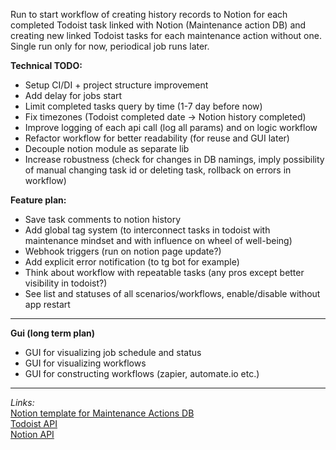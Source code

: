 Run to start workflow of creating history records to Notion for each completed Todoist task linked with Notion (Maintenance action DB) and creating new linked Todoist tasks for each maintenance action without one. Single run only for now, periodical job runs later.

**Technical TODO:**
* Setup CI/DI + project structure improvement
* Add delay for jobs start
* Limit completed tasks query by time (1-7 day before now)
* Fix timezones (Todoist completed date -> Notion history completed)
* Improve logging of each api call (log all params) and on logic workflow
* Refactor workflow for better readability (for reuse and GUI later)
* Decouple notion module as separate lib
* Increase robustness (check for changes in DB namings, imply possibility of manual changing task id or deleting task,
  rollback on errors in workflow)

**Feature plan:**</br>
* Save task comments to notion history
* Add global tag system (to interconnect tasks in todoist with maintenance mindset and with influence on wheel of well-being)
* Webhook triggers (run on notion page update?)
* Add explicit error notification (to tg bot for example)
* Think about workflow with repeatable tasks (any pros except better visibility in todoist?)
* See list and statuses of all scenarios/workflows, enable/disable without app restart
---
**Gui (long term plan)**
* GUI for visualizing job schedule and status
* GUI for visualizing workflows
* GUI for constructing workflows (zapier, automate.io etc.)

---
*Links:*</br>
[Notion template for Maintenance Actions DB](https://www.notion.so/Maintenance-Actions-60655507245548fb8393f8a7499c251c) </br>
[Todoist API](https://developer.todoist.com/sync/) </br>
[Notion API](https://developers.notion.com/reference) </br>
